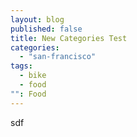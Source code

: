```yaml
---
layout: blog
published: false
title: New Categories Test
categories: 
  - "san-francisco"
tags: 
  - bike
  - food
"": Food
---
```


sdf
